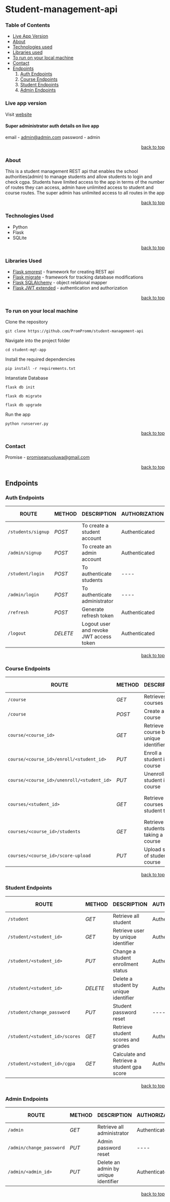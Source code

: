 # Student-management-api

<a name="readme-top"></a>

  ### Table of Contents
  <ul>
    <li><a href="#live-app-version">Live App Version</a></li>
    <li><a href="#about">About</a></li>
    <li><a href="#technologies-used">Technologies used</a></li>
    <li><a href="#libraries-used">Libraries used</a></li>    
    <li><a href="#to-run-on-your-local-machine">To run on your local machine</a></li>
    <li><a href="#contact">Contact</a></li>
    <li>
      <a href="#endpoints">Endpoints</a>
      <ol>
        <li><a href="#auth-endpoints">Auth Endpoints</a></li>
        <li><a href="#course-endpoints">Course Endpoints</a></li>
        <li><a href="#student-endpoints">Student Endpoints</a></li>
        <li><a href="#admin-endpoints">Admin Endpoints</a></li>
      </ol>
    </li>
  </ul>
 
### Live app version
Visit [website](https://student-management-app-api.herokuapp.com/swagger-ui)
#### Super administrator auth details on live app
email - admin@admin.com
password - admin
 <p align="right"><a href="#readme-top">back to top</a></p>


### About
This is a student management REST api that enables the school authorities(admin) to manage students and allow students to login and check cgpa.
Students have limited access to the app in terms of the number of routes they can access, admin have unlimited access to student and course routes.
The super admin has unlimited access to all routes in the app
<p align="right"><a href="#readme-top">back to top</a></p>


### Technologies Used
- Python
- Flask
- SQLite
 <p align="right"><a href="#readme-top">back to top</a></p>


### Libraries Used
- [Flask smorest](https://flask-smorest.readthedocs.io/) - framework for creating REST api
- [Flask migrate](https://flask-migrate.readthedocs.io/) - framework for tracking database modifications
- [Flask SQLAlchemy](https://flask-sqlalchemy.palletsprojects.com/) - object relational mapper
- [Flask JWT extended](https://flask-jwt-extended.readthedocs.io/en/stable/) - authentication and authorization
<p align="right"><a href="#readme-top">back to top</a></p>


### To run on your local machine
Clone the repository
```console
git clone https://github.com/PromPromm/student-management-api
```
Navigate into the project folder
```console
cd student-mgt-app
```
Install the required dependencies
```console
pip install -r requirements.txt
```
Intanstiate Database
```console
flask db init
```
```console
flask db migrate
```
```console
flask db upgrade
```
Run the app
```console
python runserver.py
```
 <p align="right"><a href="#readme-top">back to top</a></p>


### Contact
Promise - promiseanuoluwa@gmail.com
 <p align="right"><a href="#readme-top">back to top</a></p>


## Endpoints

### Auth Endpoints
| ROUTE | METHOD | DESCRIPTION | AUTHORIZATION  | USER TYPE |  
| ------- | ----- | ------------ | ------|------- |
|  `/students/signup` | _POST_ | To create a student account   | Authenticated | Admin | 
|  `/admin/signup` |  _POST_ | To create an admin account   | Authenticated| Super Admin | 
|  `/student/login` |  _POST_  | To authenticate students   | ---- | Any | 
|  `/admin/login` |  _POST_  | To authenticate administrator   | ---- | Admin | 
|  `/refresh` |  _POST_  | Generate refresh token  | Authenticated | Any | 
|  `/logout` |  _DELETE_  | Logout user and revoke JWT access token | Authenticated | Any | 
 <p align="right"><a href="#readme-top">back to top</a></p>


### Course Endpoints
| ROUTE | METHOD | DESCRIPTION | AUTHORIZATION  | USER TYPE |  VARIABLE RULE | 
| ------- | ----- | ------------ | ------|------- | ----- |
|  `/course` |  _GET_  | Retrieves all courses  | Authenticated | Admin | ---- |
|  `/course` |  _POST_  | Create a new course   | Authenticated | Admin | ---- |
|  `course/<course_id>` |  _GET_  | Retrieve a course by unique identifier   | Authenticated | Admin | Course ID |
|  `course/<course_id>/enroll/<student_id>` |  _PUT_  | Enroll a student in a course | Authenticated | Admin | Course ID, Student ID |
|  `course/<course_id>/unenroll/<student_id>` |  _PUT_  | Unenroll a student in a course | Authenticated | Admin | Course ID, Student ID |
|  `courses/<student_id>` |  _GET_  | Retrieve all courses a student takes | Authenticated | Admin, Student | Course ID, Student School ID |
|  `courses/<course_id>/students` |  _GET_  | Retrieve all students taking a course | Authenticated | Admin | Course ID |
|  `courses/<course_id>/score-upload` |  _PUT_  | Upload score of student in a course | Authenticated | Admin | Course ID |
 <p align="right"><a href="#readme-top">back to top</a></p>


### Student Endpoints
| ROUTE | METHOD | DESCRIPTION | AUTHORIZATION  | USER TYPE |  PLACEHOLDER | 
| ------- | ----- | ------------ | ------|------- | ----- |
|  `/student` |  _GET_  | Retrieve all student  | Authenticated | Admin | ---- |
|  `/student/<student_id>` |  _GET_  | Retrieve user by unique identifier | Authenticated | Admin | Student ID |
|  `/student/<student_id>` |  _PUT_  | Change a student enrollment status | Authenticated | Admin | Student ID |
|  `/student/<student_id>` |  _DELETE_  | Delete a student by unique identifier | Authenticated | Admin | Student ID |
|  `/student/change_password` |  _PUT_  | Student password reset  | ---- | Student | ---- |
|  `/student/<student_id>/scores` |  _GET_  | Retrieve student scores and grades  | Authenticated | Admin, Student | Student School ID |
|  `/student/<student_id>/cgpa` |  _GET_  | Calculate and Retrieve a student gpa score   | Authenticated | Admin, Student | Student School ID |
 <p align="right"><a href="#readme-top">back to top</a></p>


### Admin Endpoints
| ROUTE | METHOD | DESCRIPTION | AUTHORIZATION  | USER TYPE |  PLACEHOLDER | 
| ------- | ----- | ------------ | ------|------- | ----- |
|  `/admin` |  _GET_  | Retrieve all administrator  | Authenticated | Admin | ---- |
|  `/admin/change_password` |  _PUT_  | Admin password reset | ---- | Admin | ---- |
|  `/admin/<admin_id>` |  _PUT_  | Delete an admin by unique identifier | Authenticated | Super Admin | Admin ID |
 <p align="right"><a href="#readme-top">back to top</a></p>

